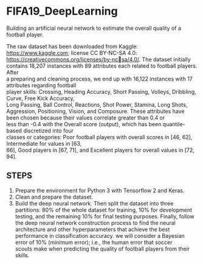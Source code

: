# FIFA19_DeepLearning

Building an artificial neural network to estimate the overall quality of a football player.

The	raw	dataset	has	been	downloaded	from	Kaggle:
https://www.kaggle.com;	license	CC	BY-NC-SA	4.0:	https://creativecommons.org/licenses/by-ncsa/4.0/.
The	dataset	initially	contains	18,207 instances	with	89 attributes	each	related	to	football	players.	After	
a	preparing	and	cleaning	process,	we	end	up	with	16,122	instances	with	17	attributes	regarding	football	
player	skills:	Crossing,	Heading	Accuracy,	Short	Passing,	Volleys,	Dribbling,	Curve,	Free	Kick	Accuracy,	
Long	Passing, Ball	Control,	Reactions,	Shot	Power,	Stamina,	Long	Shots,	Aggression,	Positioning,	Vision,	
and Composure. These	attributes	have	been	chosen	because	their	values	correlate	greater	than	0.4	or	
less	 than	-0.4	 with	 the	 Overall	 score	(output),	 which	 has	 been	 quantile-based	 discretized	 into	 four	
classes	or	categories:	Poor football	players	with	overall	scores	in	[46,	62],	Intermediate for	values	in	[63,	
66],	Good players	in	[67,	71],	and	Excellent players	for	overall	values	in	[72,	94].	

## STEPS
1. Prepare	the environment for	Python	3	with	Tensorflow	2	and	Keras.	
2. Clean	and	prepare	the	dataset.	
3. Build the deep	neural	network. Then split	the	dataset	into	three	partitions: 80%	of	the	
whole	dataset	for	training,	10%	for	development	testing,	and	the	remaining	10%	for	final	testing	
purposes.	 Finally,	 follow	 the	 deep neural network	 construction	 process	 to	 find	 the	 neural	
architecture	 and	 other	 hyperparameters	 that	 achieve	 the	 best	 performance	 in	 classification
accuracy.	we will consider	a	Bayesian	error	of	10% (minimum	error); i.e.,	the	human	error	that	soccer	
scouts	make	when	predicting	the	quality	of	 football	players from	their	skills. 


